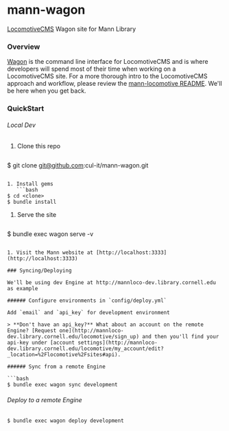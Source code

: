 # mann-wagon
[LocomotiveCMS](http://locomotivecms.com) Wagon site for Mann Library

### Overview

[Wagon](http://github.com/locomotivecms/wagon) is the command line interface for LocomotiveCMS and is where developers will spend most of their time when working on a LocomotiveCMS site. For a more thorough intro to the LocomotiveCMS approach and workflow, please review the [mann-locomotive README](http://github.com/cul-it/mann-locomotive#overview). We'll be here when you get back.

### QuickStart

###### Local Dev

1. Clone this repo
    ```bash
$ git clone git@github.com:cul-it/mann-wagon.git
```

1. Install gems
   ```bash
$ cd <clone>
$ bundle install
```

1. Serve the site
   ```bash
$ bundle exec wagon serve -v
```

1. Visit the Mann website at [http://localhost:3333](http://localhost:3333)

### Syncing/Deploying

We'll be using dev Engine at http://mannloco-dev.library.cornell.edu as example

###### Configure environments in `config/deploy.yml`

Add `email` and `api_key` for development environment

> **Don't have an api_key?** What about an account on the remote Engine? [Request one](http://mannloco-dev.library.cornell.edu/locomotive/sign_up) and then you'll find your api-key under [account settings](http://mannloco-dev.library.cornell.edu/locomotive/my_account/edit?_location=%2Flocomotive%2Fsites#api).

###### Sync from a remote Engine

```bash
$ bundle exec wagon sync development
```

###### Deploy to a remote Engine

```bash
$ bundle exec wagon deploy development
```
